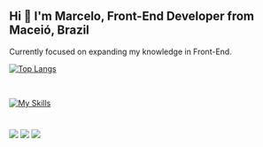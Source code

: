 ## Hi 👋 I'm Marcelo, Front-End Developer from Maceió, Brazil

Currently focused on expanding my knowledge in Front-End.

[![Top Langs](https://github-readme-stats.vercel.app/api/top-langs/?username=marcelorc13&theme=algolia)](https://github.com/anuraghazra/github-readme-stats)
<div style="display: inline_block;"><br>

  [![My Skills](https://skillicons.dev/icons?i=next,react,tailwind,firebase,github,js,html,css,bootstrap,git&theme=dark&perline=5)](https://skillicons.dev)
  
</div>

# 

<div>  
<a href = "mailto:marceloramalhocdev@gmail.com "><img src="https://img.shields.io/badge/-Gmail-%23333?style=for-the-badge&logo=gmail&logoColor=white" target="_blank"></a>
<a href="https://www.linkedin.com/in/marcelo-ramalho-ab9131276/" target="_blank"><img src="https://img.shields.io/badge/-LinkedIn-%230077B5?style=for-the-badge&logo=linkedin&logoColor=white" target="_blank"></a>
<a href="https://www.instagram.com/marceloramalhoc/" target="_blank"><img src="https://img.shields.io/badge/-Instagram-%23E4405F?style=for-the-badge&logo=instagram&logoColor=white" target="_blank"></a>
  </div>

